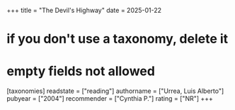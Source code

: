 +++
title = "The Devil's Highway"
date = 2025-01-22
# if you don't use a taxonomy, delete it
# empty fields not allowed
[taxonomies]
  readstate = ["reading"]
  authorname = ["Urrea, Luis Alberto"]
  pubyear = ["2004"]
  recommender = ["Cynthia P."]
  rating = ["NR"]
+++

